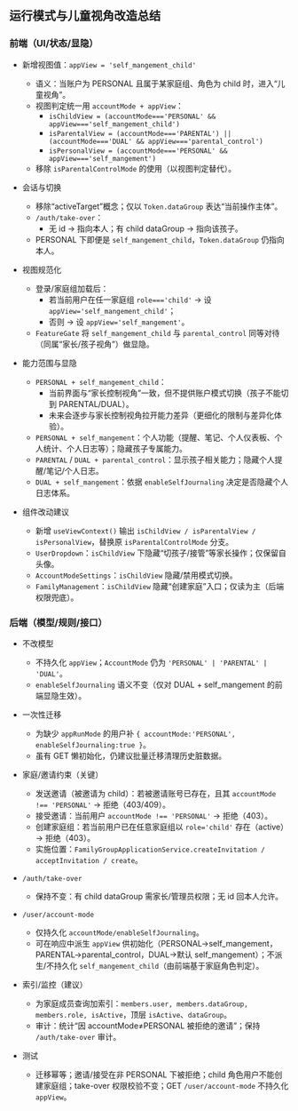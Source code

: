 ## 运行模式与儿童视角改造总结

### 前端（UI/状态/显隐）

- 新增视图值：`appView = 'self_mangement_child'`
  - 语义：当账户为 PERSONAL 且属于某家庭组、角色为 child 时，进入“儿童视角”。
  - 视图判定统一用 `accountMode + appView`：
    - `isChildView = (accountMode==='PERSONAL' && appView==='self_mangement_child')`
    - `isParentalView = (accountMode==='PARENTAL') || (accountMode==='DUAL' && appView==='parental_control')`
    - `isPersonalView = (accountMode==='PERSONAL' && appView==='self_mangement')`
  - 移除 `isParentalControlMode` 的使用（以视图判定替代）。

- 会话与切换
  - 移除“activeTarget”概念；仅以 `Token.dataGroup` 表达“当前操作主体”。
  - `/auth/take-over`：
    - 无 id → 指向本人；有 child dataGroup → 指向该孩子。
  - PERSONAL 下即便是 `self_mangement_child`，`Token.dataGroup` 仍指向本人。

- 视图规范化
  - 登录/家庭组加载后：
    - 若当前用户在任一家庭组 `role==='child'` → 设 `appView='self_mangement_child'`；
    - 否则 → 设 `appView='self_mangement'`。
  - `FeatureGate` 将 `self_mangement_child` 与 `parental_control` 同等对待（同属“家长/孩子视角”）做显隐。

- 能力范围与显隐
  - `PERSONAL + self_mangement_child`：
    - 当前界面与“家长控制视角”一致，但不提供账户模式切换（孩子不能切到 PARENTAL/DUAL）。
    - 未来会逐步与家长控制视角拉开能力差异（更细化的限制与差异化体验）。
  - `PERSONAL + self_mangement`：个人功能（提醒、笔记、个人仪表板、个人统计、个人日志等）；隐藏孩子专属能力。
  - `PARENTAL` / `DUAL + parental_control`：显示孩子相关能力；隐藏个人提醒/笔记/个人日志。
  - `DUAL + self_mangement`：依据 `enableSelfJournaling` 决定是否隐藏个人日志体系。

- 组件改动建议
  - 新增 `useViewContext()` 输出 `isChildView / isParentalView / isPersonalView`，替换原 `isParentalControlMode` 分支。
  - `UserDropdown`：`isChildView` 下隐藏“切孩子/接管”等家长操作；仅保留自头像。
  - `AccountModeSettings`：`isChildView` 隐藏/禁用模式切换。
  - `FamilyManagement`：`isChildView` 隐藏“创建家庭”入口；仅读为主（后端权限兜底）。

### 后端（模型/规则/接口）

- 不改模型
  - 不持久化 `appView`；`AccountMode` 仍为 `'PERSONAL' | 'PARENTAL' | 'DUAL'`。
  - `enableSelfJournaling` 语义不变（仅对 DUAL + self_mangement 的前端显隐生效）。

- 一次性迁移
  - 为缺少 `appRunMode` 的用户补 `{ accountMode:'PERSONAL', enableSelfJournaling:true }`。
  - 虽有 GET 懒初始化，仍建议批量迁移清理历史脏数据。

- 家庭/邀请约束（关键）
  - 发送邀请（被邀请为 child）：若被邀请账号已存在，且其 `accountMode !== 'PERSONAL'` → 拒绝（403/409）。
  - 接受邀请：当前用户 `accountMode !== 'PERSONAL'` → 拒绝（403）。
  - 创建家庭组：若当前用户已在任意家庭组以 `role='child'` 存在（active）→ 拒绝（403）。
  - 实施位置：`FamilyGroupApplicationService.createInvitation / acceptInvitation / create`。

- `/auth/take-over`
  - 保持不变：有 child dataGroup 需家长/管理员权限；无 id 回本人允许。

- `/user/account-mode`
  - 仅持久化 `accountMode/enableSelfJournaling`。
  - 可在响应中派生 `appView` 供初始化（PERSONAL→self_mangement，PARENTAL→parental_control，DUAL→默认 self_mangement）；不派生/不持久化 `self_mangement_child`（由前端基于家庭角色判定）。

- 索引/监控（建议）
  - 为家庭成员查询加索引：`members.user, members.dataGroup, members.role, isActive`，顶层 `isActive`、`dataGroup`。
  - 审计：统计“因 accountMode≠PERSONAL 被拒绝的邀请”；保持 `/auth/take-over` 审计。

- 测试
  - 迁移幂等；邀请/接受在非 PERSONAL 下被拒绝；child 角色用户不能创建家庭组；take-over 权限校验不变；GET `/user/account-mode` 不持久化 `appView`。


